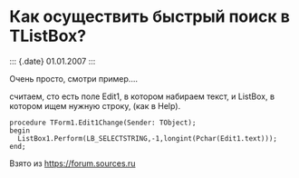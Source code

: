Как осуществить быстрый поиск в TListBox?
=========================================

::: {.date}
01.01.2007
:::

Очень просто, смотри пример\....

считаем, сто есть поле Edit1, в котором набираем текст, и ListBox, в
котором ищем нужную строку, (как в Нelp).

    procedure TForm1.Edit1Change(Sender: TObject);
    begin
      ListBox1.Perform(LB_SELECTSTRING,-1,longint(Pchar(Edit1.text)));
    end;

Взято из <https://forum.sources.ru>
